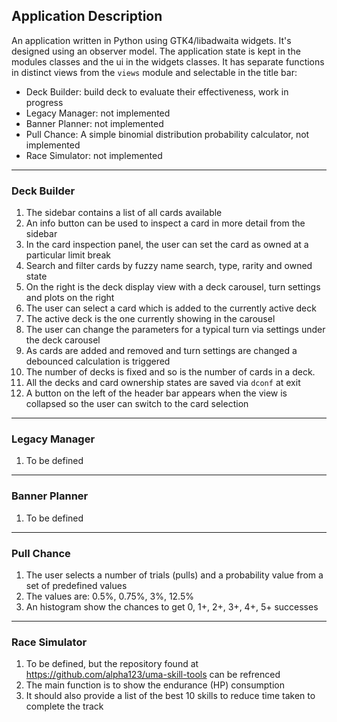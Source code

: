 ## Application Description

An application written in Python using GTK4/libadwaita widgets. It's designed using an observer model. The application state is kept in the modules classes and the ui in the widgets classes. It has separate functions in distinct views from the `views` module and selectable in the title bar:

- Deck Builder: build deck to evaluate their effectiveness, work in progress
- Legacy Manager: not implemented
- Banner Planner: not implemented
- Pull Chance: A simple binomial distribution probability calculator, not implemented
- Race Simulator: not implemented

---

### Deck Builder

1. The sidebar contains a list of all cards available
2. An info button can be used to inspect a card in more detail from the sidebar
3. In the card inspection panel, the user can set the card as owned at a particular limit break
4. Search and filter cards by fuzzy name search, type, rarity and owned state
5. On the right is the deck display view with a deck carousel, turn settings and plots on the right
6. The user can select a card which is added to the currently active deck
7. The active deck is the one currently showing in the carousel
8. The user can change the parameters for a typical turn via settings under the deck carousel
8. As cards are added and removed and turn settings are changed a debounced calculation is triggered
10. The number of decks is fixed and so is the number of cards in a deck.
11. All the decks and card ownership states are saved via `dconf` at exit
12. A button on the left of the header bar appears when the view is collapsed so the user can switch to the card selection

---

### Legacy Manager

1. To be defined

---

### Banner Planner

1. To be defined

---

### Pull Chance

1. The user selects a number of trials (pulls) and a probability value from a set of predefined values
2. The values are: 0.5%, 0.75%, 3%, 12.5%
3. An histogram show the chances to get 0, 1+, 2+, 3+, 4+, 5+ successes

---

### Race Simulator

1. To be defined, but the repository found at https://github.com/alpha123/uma-skill-tools can be refrenced
2. The main function is to show the endurance (HP) consumption
3. It should also provide a list of the best 10 skills to reduce time taken to complete the track
